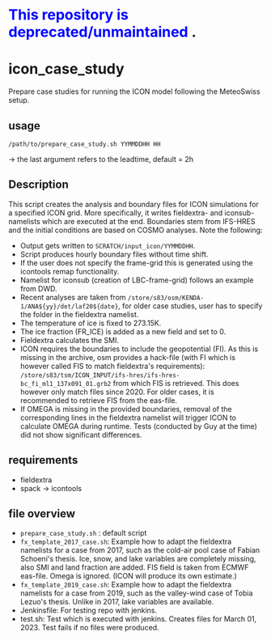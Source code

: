 #  <span style="color:blue"> This repository is deprecated/unmaintained </span>.

# icon_case_study
Prepare case studies for running the ICON model following the MeteoSwiss setup.

## usage
``/path/to/prepare_case_study.sh YYMMDDHH HH``

-> the last argument refers to the leadtime, default = 2h


## Description
This script creates the analysis and boundary files for ICON simulations for a specified ICON grid. More specifically, it writes fieldextra- and iconsub-namelists which are executed at the end. Boundaries stem from IFS-HRES and the initial conditions are based on COSMO analyses. Note the following:
* Output gets written to `SCRATCH/input_icon/YYMMDDHH`.
* Script produces hourly boundary files without time shift.
* If the user does not specify the frame-grid this is generated using the icontools remap functionality.
* Namelist for iconsub (creation of LBC-frame-grid) follows an example from DWD.
* Recent analyses are taken from `/store/s83/osm/KENDA-1/ANA${yy}/det/laf20${date}`, for older case studies, user has to specify the folder in the fieldextra namelist.
* The temperature of ice is fixed to 273.15K.
* The ice fraction (FR_ICE) is added as a new field and set to 0.
* Fieldextra calculates the SMI.
* ICON requires the boundaries to include the geopotential (FI). As this is missing in the archive, osm provides a hack-file (with FI which is however called FIS to match fieldextra's requirements): `/store/s83/tsm/ICON_INPUT/ifs-hres/ifs-hres-bc_fi_ml1_137x091_01.grb2` from which FIS is retrieved. This does however only match files since 2020. For older cases, it is recommended to retrieve FIS from the eas-file.
* If OMEGA is missing in the provided boundaries, removal of the corresponding lines in the fieldextra namelist will trigger ICON to calculate OMEGA during runtime. Tests (conducted by Guy at the time) did not show significant differences.

## requirements
* fieldextra
* spack -> icontools

## file overview
* ``prepare_case_study.sh`` : default script
* ``fx_template_2017_case.sh``: Example how to adapt the fieldextra namelists for a case from 2017, such as the cold-air pool case of Fabian Schoeni's thesis. Ice, snow, and lake variables are completely missing, also SMI and land fraction are added. FIS field is taken from ECMWF eas-file. Omega is ignored. (ICON will produce its own estimate.)
* ``fx_template_2019_case.sh``: Example how to adapt the fieldextra namelists for a case from 2019, such as the valley-wind case of Tobia Lezuo's thesis. Unlike in 2017, lake variables are available.
* Jenkinsfile: For testing repo with jenkins.
* test.sh: Test which is executed with jenkins. Creates files for March 01, 2023. Test fails if no files were produced.



